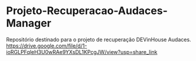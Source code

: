 # Projeto-Recuperacao-Audaces-Manager
Repositório destinado para o projeto de recuperação DEVinHouse Audaces.
https://drive.google.com/file/d/1-ioRGLPFqleH3U0wRAe9YXsDL1KPcgJW/view?usp=share_link
